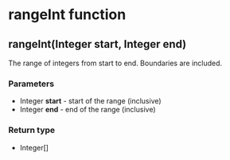 rangeInt function
=================
rangeInt(Integer **start**, Integer **end**)
--------------------------------------------

The range of integers from start to end. Boundaries are included.

### Parameters

- Integer **start** - start of the range (inclusive)
- Integer **end** - end of the range (inclusive)

### Return type

- Integer[]



